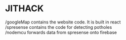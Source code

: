 # JITHACK  
  
/googleMap contains the website code. It is built in react  
/spresense contains the code for detecting potholes  
/nodemcu forwards data from spresense onto firebase    